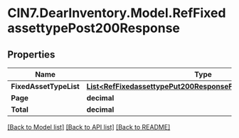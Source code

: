 # CIN7.DearInventory.Model.RefFixedassettypePost200Response

## Properties

| Name                   | Type                                                                                                                                | Description | Notes      |
| ---------------------- | ----------------------------------------------------------------------------------------------------------------------------------- | ----------- | ---------- |
| **FixedAssetTypeList** | [**List&lt;RefFixedassettypePut200ResponseFixedAssetTypeListInner&gt;**](RefFixedassettypePut200ResponseFixedAssetTypeListInner.md) |             | [optional] |
| **Page**               | **decimal**                                                                                                                         |             | [optional] |
| **Total**              | **decimal**                                                                                                                         |             | [optional] |

[[Back to Model list]](../README.md#documentation-for-models) [[Back to API list]](../README.md#documentation-for-api-endpoints) [[Back to README]](../README.md)
